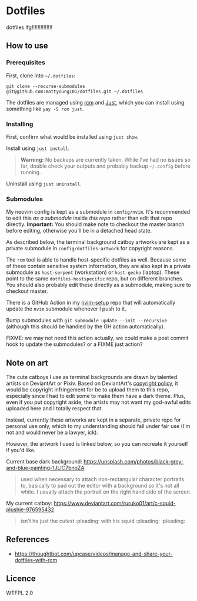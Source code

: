 # Dotfiles
dotfiles lfg!!!!!!!!!!!!!!

## How to use
### Prerequisites
First, clone into `~/.dotfiles`: 

```
git clone --recurse-submodules git@github.com:mattyoung101/dotfiles.git ~/.dotfiles
```

The dotfiles are managed using [rcm](https://github.com/thoughtbot/rcm) and
[Just](https://github.com/casey/just), which you can install using something like `yay -S rcm just`.

### Installing
First, confirm what would be installed using `just show`.

Install using `just install`. 

> **Warning:** No backups are currently taken. While I've had no issues so far, double check your outputs and
> probably backup `~/.config` before running.

Uninstall using `just uninstall`.

### Submodules
My neovim config is kept as a submodule in `config/nvim`. It's recommended to edit this _as a submodule_
inside _this repo_ rather than edit that repo directly. **Important:** You should make note to checkout the
master branch before editing, otherwise you'll be in a detached head state.

As described below, the terminal background catboy artworks are kept as a private submodule in
`config/dotfiles-artwork` for copyright reasons.

The `rcm` tool is able to handle host-specific dotfiles as well. Because some of these contain sensitive
system information, they are also kept in a private submodule as `host-serpent` (workstation) or `host-gecko`
(laptop). These point to the same `dotfiles-hostspecific` repo, but on different branches.
You should also probably edit these directly as a submodule, making sure to checkout master.

There is a GitHub Action in my [nvim-setup](https://github.com/mattyoung101/nvim-setup) repo that will
automatically update the `nvim` submodule whenever I push to it.

Bump submodules with `git submodule update --init --recursive` (although this should be handled by the GH
action automatically).

FIXME: we may not need this action actually, we could make a post commit hook to update the submodules? or a
FIXME just action?

## Note on art
The cute catboys I use as terminal backgrounds are drawn by talented artists on DeviantArt or Pixiv. Based on
DeviantArt's [copyright policy](https://www.deviantart.com/about/policy/copyright/), it would be copyright
infringement for be to upload them to this repo, especially since I had to edit some to make them have a dark
theme. Plus, even if you put copyright aside, the artists may not want my god-awful edits uploaded here and I
totally respect that.

Instead, currently these artworks are kept in a separate, private repo for personal use only, which to my
understanding should fall under fair use (I'm not and would never be a lawyer, ick).

However, the artwork I used is linked below, so you can recreate it yourself if you'd like.

Current base dark background: https://unsplash.com/photos/black-grey-and-blue-painting-1JLIC7bnoZA

> used when necessary to attach non-rectangular character portraits to, basically to pad out the editor with a
> background so it's not all white. I usually attach the portrait on the right hand side of the screen.

My current catboy: https://www.deviantart.com/ruruko01/art/c-squid-plushie-976595432

> isn't he just the cutest :pleading: with his squid :pleading: :pleading:

## References
- https://thoughtbot.com/upcase/videos/manage-and-share-your-dotfiles-with-rcm

## Licence
WTFPL 2.0

